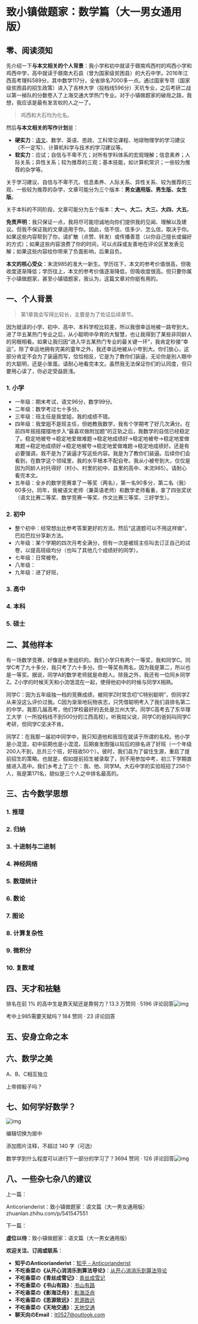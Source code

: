 # 致小镇做题家：数学篇（大一男女通用版）

## 零、阅读须知

先介绍一下**与本文相关的个人背景**：我小学和初中就读于赣南鸡西村的鸡西小学和鸡西中学，高中就读于赣南大石县（曾为国家级贫困县）的大石中学。2016年江西高考理科589分，其中数学117分，全省排名7000多一点。通过国家专项（国家级贫困县的招生政策）进入了吉林大学（投档线596分）天坑专业，之后考研二战以第一梯队的分数卷入了上海交通大学热门专业。对于小镇做题家的破局之路，我想，我应该是最有发言权的人之一了。

> 鸡西和大石均为化名。

然后**与本文相关的写作计划**是：

- **硬实力**：[语文](https://zhuanlan.zhihu.com/p/541547551)、数学、英语、思政、工科常见课程、地球物理学的学习建议（不一定写）、计算机科学与技术的学习建议等。
- **软实力**：应试；自信与不卑不亢；对所有学科体系的宏观理解；信息素养；人际关系；异性关系；较为推荐的三观；基本技能，如计算机常识；一些较为推荐的杂学等。

关于学习建议、自信与不卑不亢、信息素养、人际关系、异性关系、较为推荐的三观、一些较为推荐的杂学，文章可能分为三个版本：**男女通用版、男生版、女生版**。

关于本科的不同阶段，文章可能分为五个版本：**大一、大二、大三、大四、大五**。

**免责声明**：我只保证一点，我将尽可能坦诚地向你们提供我的见闻、理解以及建议。但我不保证我的文章适用于你。因此，信不信、信多少、怎么信，取决于你。如果这些内容帮到了你，请扩散（点赞、转发）或传播善意（以你自己擅长或偏好的方式）；如果这些内容浪费了你的时间，可以点踩或友善地在评论区里发表见解；如果这些内容给你带来了负面影响，后果自负。

**本文的核心受众**：末流985的准大一新生。学历往下，本文的参考价值很高，但吸收度逐渐降低；学历往上，本文的参考价值逐渐降低，但吸收度很高。但只要你属于小镇做题家，甚至小镇错题家，我认为，这篇文章对你挺有用的。

## 一、个人背景

> 第1章我会写得比较长，主要是为了佐证后续章节。

因为就读的小学、初中、高中、本科学校比较差，所以我很幸运地被一路夸到大。进了华五某热门专业之后，从小聪明中孕育的大智慧，也让我得到了某些非同龄人的另眼相看。如果让我归因“进入华五某热门专业的最关键一环”，我肯定秒接“幸运”。除了幸运地拥有完美的童年之外，我还幸运地被从小夸到大。你们放心，这部分肯定不会为了装逼而写，恰恰相反，它是为了教你们装逼，无论你是别人眼中的大聪明，还是小笨蛋。请耐心地看完本文。虽然我无法保证你们的认同度，但只要用心读了，你必定受益匪浅。

### 1. 小学

- 一年级：期末考试，语文96分，数学99分。
- 二年级：数学考过七十多分。
- 三年级：班主任是我堂姐，我的成绩不错。
- 四年级：我堂姐不是班主任，但她教我数学，我有个学期考了好几次满分。在前四年摇摇摆摆地步入“最喜欢做附加题”的正轨之后，我数学的自信已经稳定了。稳定地被夸→稳定地爱做难题→稳定地成绩好→稳定地被夸→稳定地爱做难题→稳定地成绩好→稳定地被夸→稳定地爱做难题→稳定地成绩好。还是有必要强调，我不是为了装逼才写这些内容。我是为了教你们装逼。后续你们会看到，在数学这个领域里，我的水平根本不配自夸。我从小被夸到大，仅仅是因为同龄人衬托得好（村小、村里的初中、县里的高中、末流985）。请耐心看完本文。
- 五年级：全乡的数学竞赛拿了一等奖（两名），第一名90多分，第二名（我）60多分。同年，我被语文老师（兼英语老师）和数学老师看重，拿了四张奖状（语文比赛二等奖、数学竞赛一等奖、作文比赛三等奖、三好学生）。

### 2. 初中

- 整个初中：经常想出比参考答案更好的方法，然后“这道题可以不用这样做”，巴拉巴拉分享新方法。
- 六年级：某个学期的四次月考全满分，但有一次是被班主任叫去订正自己的试卷，以提高班级均分（也叫了其他几个成绩好的同学）。
- 七年级：日常被夸。
- 八年级：
- 九年级：进了好班，

### 3. 高中

### 4. 本科

### 5. 硕士

## 二、其他样本

有一场数学竞赛，好像是乡里组织的。我们小学只有两个一等奖，我和同学C。同学C考了九十多分，我只考了六十多分。但一等奖有两名，因为我是第二，所以也是一等奖。据说，同学A的数学老师就是命题人。除我之外，我还有一位同乡同学Z。Z小学的时候天天和小流氓混在一起，使得他初中的时候与同学X相熟。

同学C：因为五年级独一档的竞赛成绩，被同学Z时常念叨“C特别聪明”，但同学Z从来没这么评价过我。C因为渐渐地玩物丧志，只凭借聪明考入了我们县排名第二的中学。我那几届高考，他们学校最好的去处是兰州大学。同学C高考去了东华理工大学（一所投档线不到500分的江西高校）。听我姑父说，同学C的爸妈叫同学C考研，但同学C坚决不肯。

同学Z：在我那一届初中同学中，我只知道他和我现在就读于所谓的名校。他小学是小混混，初中前期也是小混混，后期奋发图强以较后的排名进了好班（一个年级200人不到，总共三个班，好班收50个）。彼时，我们县为了留住生源，重启了提前招生的策略。也就是，假如提前招生被录取了，则不用参加中考，初三下学期直接进入高中。我们乡考上了三个：我、他、同学M。大石中学的实验班招了256个人，我是第171名，貌似是三个人之中排名最高的。

## 三、古今数学思想

### 1. 推理

### 2. 归纳

### 3. 十进制与二进制

### 4. 神经网络

### 5. 数理统计

### 6. 数论

### 7. 图论

### 8. 计算复杂性

### 9. 微积分

### 10. 复数域

## 四、天才和袪魅

排名在前 1% 的高中生是靠天赋还是靠努力？13.3 万赞同 · 5196 评论回答![img](https://pic1.zhimg.com/v2-5d5e2527e06e07096e88ed50e5d524e8_720w.jpg?source=7e7ef6e2)

考中上985需要天赋吗？184 赞同 · 23 评论回答

## 五、安身立命之本

## 六、数学之美

A、B、C相互独立

上帝掷骰子吗？

## 七、如何学好数学？

![img](https://pic1.zhimg.com/80/v2-8996060bb387a7f47032fa28f43434d8_1440w.png?source=d16d100b)



编辑切换为居中

添加图片注释，不超过 140 字（可选）

数学学到什么程度可以进行下一部分的学习了？3694 赞同 · 126 评论回答![img](https://picx.zhimg.com/4e42565c09ec33d4bd36c39f1140346c_720w.jpg?source=7e7ef6e2)

## 八、一些杂七杂八的建议

上一篇：

Anticorianderist：致小镇做题家：语文篇（大一男女通用版）zhuanlan.zhihu.com/p/541547551

下一篇：

**虚位以待**：致小镇做题家：语文篇（大一男女通用版）

**欢迎关注、订阅或联系**：

- **知乎のAnticorianderist**：[知乎 - Anticorianderist](https://www.zhihu.com/people/Goldage_0527)
- **不吃香菜の《从开心消消乐到算法导论》**：[从开心消消乐到算法导论](https://www.zhihu.com/column/c_1516479701878575104)
- **不吃香菜の《青丝成雪记》**：[青丝成雪记](https://www.zhihu.com/column/c_1519263107284762625)
- **不吃香菜の《书山有路》**：[书山有路](https://www.zhihu.com/column/c_1508526433945747456)
- **不吃香菜の《影海泛舟》**：[影海泛舟](https://www.zhihu.com/column/c_1516916163129249792)
- **不吃香菜の《思源致远》**：[思源致远](https://www.zhihu.com/column/c_1529809825407610880)
- **不吃香菜の《天地交通》**：[天地交通](https://www.zhihu.com/column/c_1529810074112978944)
- **聊天向のEmail**：lt0527@outlook.com